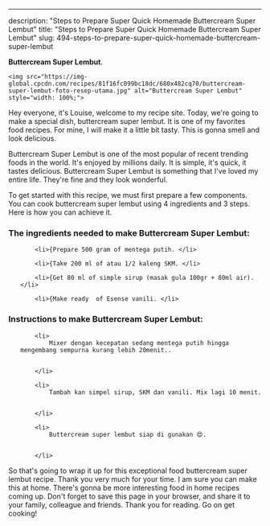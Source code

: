 ---
description: "Steps to Prepare Super Quick Homemade Buttercream Super Lembut"
title: "Steps to Prepare Super Quick Homemade Buttercream Super Lembut"
slug: 494-steps-to-prepare-super-quick-homemade-buttercream-super-lembut

<p>
	<strong>Buttercream Super Lembut</strong>. 
	
</p>
<p>
	
	<img src="https://img-global.cpcdn.com/recipes/81f16fc099bc18dc/680x482cq70/buttercream-super-lembut-foto-resep-utama.jpg" alt="Buttercream Super Lembut" style="width: 100%;">
	
	
</p>
<p>
	Hey everyone, it's Louise, welcome to my recipe site. Today, we're going to make a special dish, buttercream super lembut. It is one of my favorites food recipes. For mine, I will make it a little bit tasty. This is gonna smell and look delicious.
</p>
	
<p>
	Buttercream Super Lembut is one of the most popular of recent trending foods in the world. It's enjoyed by millions daily. It is simple, it's quick, it tastes delicious. Buttercream Super Lembut is something that I've loved my entire life. They're fine and they look wonderful.
</p>
<p>
	
</p>

<p>
To get started with this recipe, we must first prepare a few components. You can cook buttercream super lembut using 4 ingredients and 3 steps. Here is how you can achieve it.
</p>

<h3>The ingredients needed to make Buttercream Super Lembut:</h3>

<ol>
	
		<li>{Prepare 500 gram of mentega putih. </li>
	
		<li>{Take 200 ml of atau 1/2 kaleng SKM. </li>
	
		<li>{Get 80 ml of simple sirup (masak gula 100gr + 80ml air). </li>
	
		<li>{Make ready  of Esense vanili. </li>
	
</ol>
<p>
	
</p>

<h3>Instructions to make Buttercream Super Lembut:</h3>

<ol>
	
		<li>
			Mixer dengan kecepatan sedang mentega putih hingga mengembang sempurna kurang lebih 20menit..
			
			
		</li>
	
		<li>
			Tambah kan simpel sirup, SKM dan vanili. Mix lagi 10 menit.
			
			
		</li>
	
		<li>
			Buttercream super lembut siap di gunakan 😍.
			
			
		</li>
	
</ol>

<p>
	
</p>

<p>
	So that's going to wrap it up for this exceptional food buttercream super lembut recipe. Thank you very much for your time. I am sure you can make this at home. There's gonna be more interesting food in home recipes coming up. Don't forget to save this page in your browser, and share it to your family, colleague and friends. Thank you for reading. Go on get cooking!
</p>
